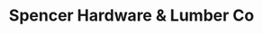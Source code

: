 ---
title: "Spencer Hardware & Lumber Co"
url: /spencer/spencer-hardware-and-lumber-co/
shop: hardware
---